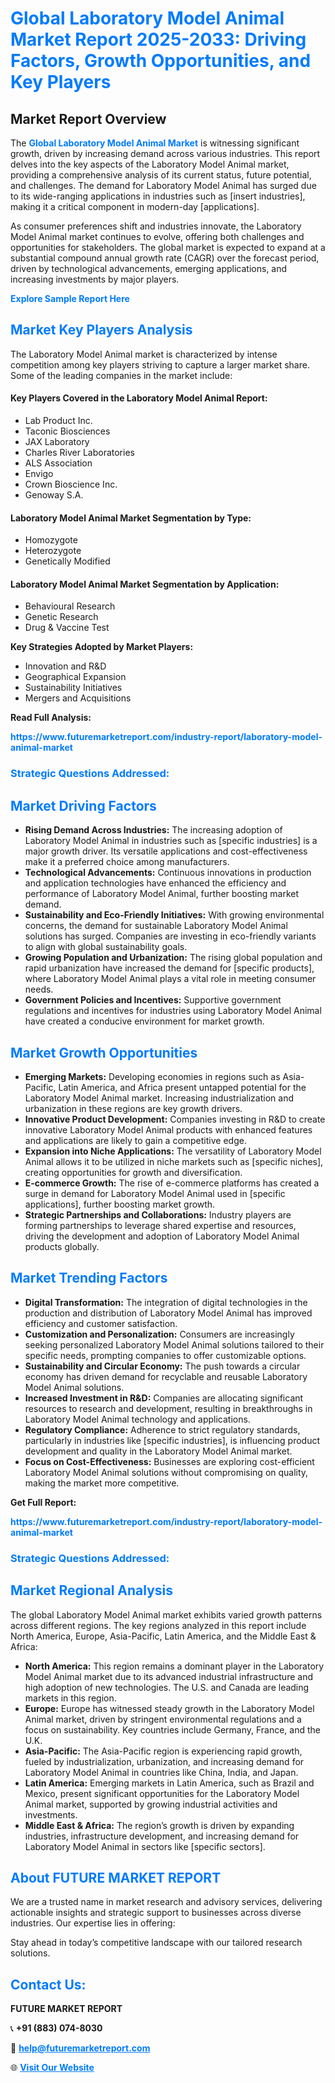 <h1 style="color: #007BFF;">Global Laboratory Model Animal Market Report 2025-2033: Driving Factors, Growth Opportunities, and Key Players</h1>

<section id="overview">
<h2>Market Report Overview</h2>
<p>The <a href="https://www.futuremarketreport.com/industry-report/laboratory-model-animal-market" style="color: #007BFF; text-decoration: none;"><strong>Global Laboratory Model Animal Market</strong></a> is witnessing significant growth, driven by increasing demand across various industries. This report delves into the key aspects of the Laboratory Model Animal market, providing a comprehensive analysis of its current status, future potential, and challenges. The demand for Laboratory Model Animal has surged due to its wide-ranging applications in industries such as [insert industries], making it a critical component in modern-day [applications].</p>
<p>As consumer preferences shift and industries innovate, the Laboratory Model Animal market continues to evolve, offering both challenges and opportunities for stakeholders. The global market is expected to expand at a substantial compound annual growth rate (CAGR) over the forecast period, driven by technological advancements, emerging applications, and increasing investments by major players.</p>
</section>

<section id="overview">
<p><a href="https://www.futuremarketreport.com/request-sample/reportId=27737" style="color: #007BFF; text-decoration: none;"><strong>Explore Sample Report Here</strong></a></p>
</section>

<section id="key-players">
<h2 style="color: #007BFF;">Market Key Players Analysis</h2>
<p>The Laboratory Model Animal market is characterized by intense competition among key players striving to capture a larger market share. Some of the leading companies in the market include:</p>
<h4>Key Players Covered in the Laboratory Model Animal Report:</h4>
<ul><li>Lab Product Inc.</li><li>Taconic Biosciences</li><li>JAX Laboratory</li><li>Charles River Laboratories</li><li>ALS Association</li><li>Envigo</li><li>Crown Bioscience Inc.</li><li>Genoway S.A.</li></ul>
<h4>Laboratory Model Animal Market Segmentation by Type:</h4>
<ul><li>Homozygote</li><li>Heterozygote</li><li>Genetically Modified</li></ul>

<h4>Laboratory Model Animal Market Segmentation by Application:</h4>
<ul><li>Behavioural Research</li><li>Genetic Research</li><li>Drug &amp; Vaccine Test</li></ul>
<p><strong>Key Strategies Adopted by Market Players:</strong></p>
<ul>
<li>Innovation and R&D</li>
<li>Geographical Expansion</li>
<li>Sustainability Initiatives</li>
<li>Mergers and Acquisitions</li>
</ul>
</section>

<section>
<p><strong>Read Full Analysis: </strong></p><a href="https://www.futuremarketreport.com/industry-report/laboratory-model-animal-market" style="color: #007BFF; text-decoration: none;"><strong>https://www.futuremarketreport.com/industry-report/laboratory-model-animal-market</strong></a>
<h3 style="color: #007BFF;">Strategic Questions Addressed:</h3>
</section>

<section id="driving-factors">
<h2 style="color: #007BFF;">Market Driving Factors</h2>
<ul>
<li><strong>Rising Demand Across Industries:</strong> The increasing adoption of Laboratory Model Animal in industries such as [specific industries] is a major growth driver. Its versatile applications and cost-effectiveness make it a preferred choice among manufacturers.</li>
<li><strong>Technological Advancements:</strong> Continuous innovations in production and application technologies have enhanced the efficiency and performance of Laboratory Model Animal, further boosting market demand.</li>
<li><strong>Sustainability and Eco-Friendly Initiatives:</strong> With growing environmental concerns, the demand for sustainable Laboratory Model Animal solutions has surged. Companies are investing in eco-friendly variants to align with global sustainability goals.</li>
<li><strong>Growing Population and Urbanization:</strong> The rising global population and rapid urbanization have increased the demand for [specific products], where Laboratory Model Animal plays a vital role in meeting consumer needs.</li>
<li><strong>Government Policies and Incentives:</strong> Supportive government regulations and incentives for industries using Laboratory Model Animal have created a conducive environment for market growth.</li>
</ul>
</section>

<section id="growth-opportunities">
<h2 style="color: #007BFF;">Market Growth Opportunities</h2>
<ul>
<li><strong>Emerging Markets:</strong> Developing economies in regions such as Asia-Pacific, Latin America, and Africa present untapped potential for the Laboratory Model Animal market. Increasing industrialization and urbanization in these regions are key growth drivers.</li>
<li><strong>Innovative Product Development:</strong> Companies investing in R&D to create innovative Laboratory Model Animal products with enhanced features and applications are likely to gain a competitive edge.</li>
<li><strong>Expansion into Niche Applications:</strong> The versatility of Laboratory Model Animal allows it to be utilized in niche markets such as [specific niches], creating opportunities for growth and diversification.</li>
<li><strong>E-commerce Growth:</strong> The rise of e-commerce platforms has created a surge in demand for Laboratory Model Animal used in [specific applications], further boosting market growth.</li>
<li><strong>Strategic Partnerships and Collaborations:</strong> Industry players are forming partnerships to leverage shared expertise and resources, driving the development and adoption of Laboratory Model Animal products globally.</li>
</ul>
</section>

<section id="trending-factors">
<h2 style="color: #007BFF;">Market Trending Factors</h2>
<ul>
<li><strong>Digital Transformation:</strong> The integration of digital technologies in the production and distribution of Laboratory Model Animal has improved efficiency and customer satisfaction.</li>
<li><strong>Customization and Personalization:</strong> Consumers are increasingly seeking personalized Laboratory Model Animal solutions tailored to their specific needs, prompting companies to offer customizable options.</li>
<li><strong>Sustainability and Circular Economy:</strong> The push towards a circular economy has driven demand for recyclable and reusable Laboratory Model Animal solutions.</li>
<li><strong>Increased Investment in R&D:</strong> Companies are allocating significant resources to research and development, resulting in breakthroughs in Laboratory Model Animal technology and applications.</li>
<li><strong>Regulatory Compliance:</strong> Adherence to strict regulatory standards, particularly in industries like [specific industries], is influencing product development and quality in the Laboratory Model Animal market.</li>
<li><strong>Focus on Cost-Effectiveness:</strong> Businesses are exploring cost-efficient Laboratory Model Animal solutions without compromising on quality, making the market more competitive.</li>
</ul>
</section>

<section>
<p><strong>Get Full Report: </strong></p><a href="https://www.futuremarketreport.com/industry-report/laboratory-model-animal-market" style="color: #007BFF; text-decoration: none;"><strong>https://www.futuremarketreport.com/industry-report/laboratory-model-animal-market</strong></a>
<h3 style="color: #007BFF;">Strategic Questions Addressed:</h3>
</section>


<section id="regional-analysis">
<h2 style="color: #007BFF;">Market Regional Analysis</h2>
<p>The global Laboratory Model Animal market exhibits varied growth patterns across different regions. The key regions analyzed in this report include North America, Europe, Asia-Pacific, Latin America, and the Middle East & Africa:</p>
<ul>
<li><strong>North America:</strong> This region remains a dominant player in the Laboratory Model Animal market due to its advanced industrial infrastructure and high adoption of new technologies. The U.S. and Canada are leading markets in this region.</li>
<li><strong>Europe:</strong> Europe has witnessed steady growth in the Laboratory Model Animal market, driven by stringent environmental regulations and a focus on sustainability. Key countries include Germany, France, and the U.K.</li>
<li><strong>Asia-Pacific:</strong> The Asia-Pacific region is experiencing rapid growth, fueled by industrialization, urbanization, and increasing demand for Laboratory Model Animal in countries like China, India, and Japan.</li>
<li><strong>Latin America:</strong> Emerging markets in Latin America, such as Brazil and Mexico, present significant opportunities for the Laboratory Model Animal market, supported by growing industrial activities and investments.</li>
<li><strong>Middle East & Africa:</strong> The region’s growth is driven by expanding industries, infrastructure development, and increasing demand for Laboratory Model Animal in sectors like [specific sectors].</li>
</ul>
</section>

<footer>
<h2 style="color: #007BFF;">About FUTURE MARKET REPORT</h2>
<p>We are a trusted name in market research and advisory services, delivering actionable insights and strategic support to businesses across diverse industries. Our expertise lies in offering:</p>

<p>Stay ahead in today’s competitive landscape with our tailored research solutions.</p>

<h2 style="color: #007BFF;">Contact Us:</h2>
<p><strong>FUTURE MARKET REPORT</strong></p>
<p>📞 <strong>+91 (883) 074-8030</strong></p>
<p>📧 <strong><a href="mailto:help@futuremarketreport.com" style="color: #007BFF;">help@futuremarketreport.com</a></strong></p>
<p>🌐 <strong><a href="https://www.futuremarketreport.com/" style="color: #007BFF;">Visit Our Website</a></strong></p>
</footer>